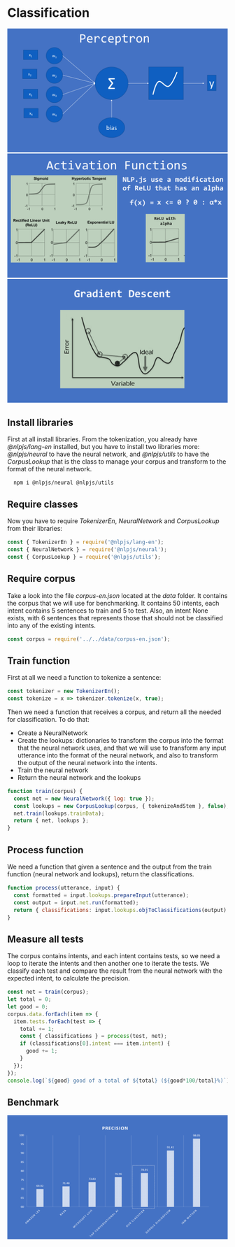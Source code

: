 # Classification

![](../images/capture05.png)
![](../images/capture06.png)
![](../images/capture07.png)

## Install libraries

First at all install libraries. From the tokenization, you already have _@nlpjs/lang-en_ installed, but you have to install two libraries more: _@nlpjs/neural_ to have the neural network, and _@nlpjs/utils_ to have the _CorpusLookup_ that is the class to manage your corpus and transform to the format of the neural network.

```shell
  npm i @nlpjs/neural @nlpjs/utils
```

## Require classes

Now you have to require _TokenizerEn_, _NeuralNetwork_ and _CorpusLookup_ from their libraries:

```javascript
const { TokenizerEn } = require('@nlpjs/lang-en');
const { NeuralNetwork } = require('@nlpjs/neural');
const { CorpusLookup } = require('@nlpjs/utils');
```

## Require corpus

Take a look into the file _corpus-en.json_ located at the _data_ folder. It contains the corpus that we will use for benchmarking. It contains 50 intents, each intent contains 5 sentences to train and 5 to test. Also, an intent None exists, with 6 sentences that represents those that should not be classified into any of the existing intents.

```javascript
const corpus = require('../../data/corpus-en.json');
```

## Train function

First at all we need a function to tokenize a sentence:

```javascript
const tokenizer = new TokenizerEn();
const tokenize = x => tokenizer.tokenize(x, true);
```

Then we need a function that receives a corpus, and return all the needed for classification. To do that:
- Create a NeuralNetwork
- Create the lookups: dictionaries to transform the corpus into the format that the neural network uses, and that we will use to transform any input utterance into the format of the neural network, and also to transform the output of the neural network into the intents.
- Train the neural network
- Return the neural network and the lookups

```javascript
function train(corpus) {
  const net = new NeuralNetwork({ log: true });
  const lookups = new CorpusLookup(corpus, { tokenizeAndStem }, false);
  net.train(lookups.trainData);
  return { net, lookups };  
}
```

## Process function

We need a function that given a sentence and the output from the train function (neural network and lookups), return the classifications.

```javascript
function process(utterance, input) {
  const formatted = input.lookups.prepareInput(utterance);
  const output = input.net.run(formatted);
  return { classifications: input.lookups.objToClassifications(output) };
}
```

## Measure all tests

The corpus contains intents, and each intent contains tests, so we need a loop to iterate the intents and then another one to iterate the tests. We classify each test and compare the result from the neural network with the expected intent, to calculate the precision.

```javascript
const net = train(corpus);
let total = 0;
let good = 0;
corpus.data.forEach(item => {
  item.tests.forEach(test => {
    total += 1;
    const { classifications } = process(test, net);
    if (classifications[0].intent === item.intent) {
      good += 1;
    }
  });
});
console.log(`${good} good of a total of ${total} (${good*100/total}%)`);
```

## Benchmark
![](../images/capture08.png)
